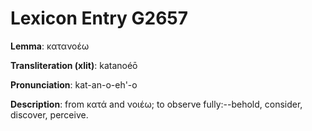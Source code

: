 # Lexicon Entry G2657

**Lemma**: κατανοέω

**Transliteration (xlit)**: katanoéō

**Pronunciation**: kat-an-o-eh'-o

**Description**:
from κατά and νοιέω; to observe fully:--behold, consider, discover, perceive.
